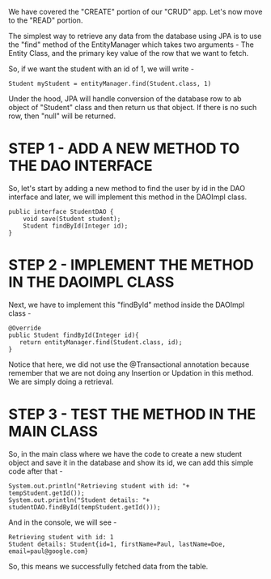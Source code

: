 We have covered the "CREATE" portion of our "CRUD" app. Let's now move to the "READ" portion.

The simplest way to retrieve any data from the database using JPA is to use the "find" method of the EntityManager which takes two arguments - The Entity Class, and the primary key value of the row that we want to fetch.

So, if we want the student with an id of 1, we will write - 

    Student myStudent = entityManager.find(Student.class, 1)

Under the hood, JPA will handle conversion of the database row to ab object of "Student" class and then return us that object. If there is no such row, then "null" will be returned.

# STEP 1 - ADD A NEW METHOD TO THE DAO INTERFACE

So, let's start by adding a new method to find the user by id in the DAO interface and later, we will implement this method in the DAOImpl class.

    public interface StudentDAO {
        void save(Student student);
        Student findById(Integer id);
    }

# STEP 2 - IMPLEMENT THE METHOD IN THE DAOIMPL CLASS

Next, we have to implement this "findById" method inside the DAOImpl class - 

    @Override
    public Student findById(Integer id){
       return entityManager.find(Student.class, id);
    }

Notice that here, we did not use the @Transactional annotation because remember that we are not doing any Insertion or Updation in this method. We are simply doing a retrieval.

# STEP 3 - TEST THE METHOD IN THE MAIN CLASS

So, in the main class where we have the code to create a new student object and save it in the database and show its id, we can add this simple code after that -

    System.out.println("Retrieving student with id: "+ tempStudent.getId());
	System.out.println("Student details: "+ studentDAO.findById(tempStudent.getId()));

And in the console, we will see - 

    Retrieving student with id: 1
    Student details: Student{id=1, firstName=Paul, lastName=Doe, email=paul@google.com}

So, this means we successfully fetched data from the table.